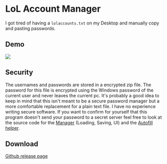 # LoL Account Manager
I got tired of having a `lolaccounts.txt` on my Desktop and manually copy and pasting passwords.

## Demo

![](https://thumbs.gfycat.com/SkeletalRespectfulCavy-size_restricted.gif)

## Security

The usernames and passwords are stored in a encrypted zip file. The password for this file is encrypted using the Windows password of the current user and never leaves the current pc. It's probably a good idea to keep in mind that this isn't meant to be a secure password manager but a more comfortable replacement for a plain text file. I have no experience writing secure software. If you want to confirm for yourself that this program doesn't send your password to a secret server feel free to look at the source code for the [Manager](https://github.com/sidit77/LoLAccountManager/blob/master/LoLPasswordManager/Form1.cs) (Loading, Saving, UI) and the [Autofill helper](https://github.com/sidit77/LoLAccountManager/blob/master/LoLPasswordManager/LoginHelper.cs).

## Download

[Github release page](https://github.com/sidit77/LoLAccountManager/releases)